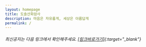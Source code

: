 ```yaml
---
layout: homepage
title: 도솔산화암사
description: 마음은 자유롭게, 세상은 아름답게
permalink: /
---
```

<!-- Type your notification here - the notification bar will not appear if this is empty. For other changes, refer to _data/homepage.yml to edit the homepage. -->
###### 최신공지는 다음 링크에서 확인해주세요. [[링크바로가기]](https://pf.kakao.com/_cBGaK){:target="_blank"}
